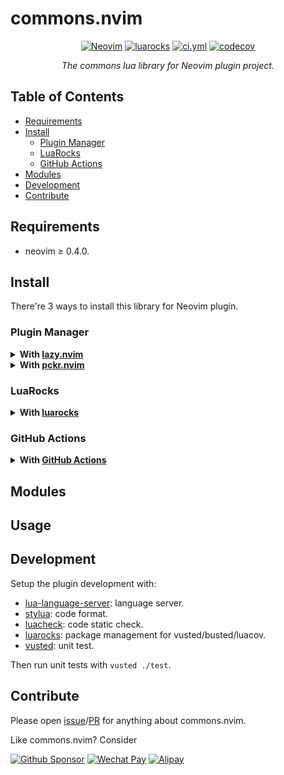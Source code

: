 <!-- markdownlint-disable MD001 MD013 MD034 MD033 MD051 -->

# commons.nvim

<p align="center">
<a href="https://github.com/neovim/neovim/releases/v0.4.0"><img alt="Neovim" src="https://img.shields.io/badge/Neovim-v0.4+-57A143?logo=neovim&logoColor=57A143" /></a>
<a href="https://luarocks.org/modules/linrongbin16/commons.nvim"><img alt="luarocks" src="https://custom-icon-badges.demolab.com/luarocks/v/linrongbin16/commons.nvim?label=LuaRocks&labelColor=063B70&logo=tag&logoColor=fff&color=008B8B" /></a>
<a href="https://github.com/linrongbin16/commons.nvim/actions/workflows/ci.yml"><img alt="ci.yml" src="https://img.shields.io/github/actions/workflow/status/linrongbin16/commons.nvim/ci.yml?label=GitHub%20CI&labelColor=181717&logo=github&logoColor=fff" /></a>
<a href="https://app.codecov.io/github/linrongbin16/commons.nvim"><img alt="codecov" src="https://img.shields.io/codecov/c/github/linrongbin16/commons.nvim?logo=codecov&logoColor=F01F7A&label=Codecov" /></a>
</p>

<p align="center"><i>
The commons lua library for Neovim plugin project.
</i></p>

## Table of Contents

- [Requirements](#requirements)
- [Install](#install)
  - [Plugin Manager](#plugin-manager)
  - [LuaRocks](#luarocks)
  - [GitHub Actions](#github-actions)
- [Modules](#modules)
- [Development](#development)
- [Contribute](#contribute)

## Requirements

- neovim &ge; 0.4.0.

## Install

There're 3 ways to install this library for Neovim plugin.

### Plugin Manager

<details><summary><b>With <a href="https://github.com/folke/lazy.nvim">lazy.nvim</a></b></summary>

```lua
require("lazy").setup({
  { "linrongbin16/commons.nvim", opts = {} },
})
```

</details>

<details><summary><b>With <a href="https://github.com/lewis6991/pckr.nvim">pckr.nvim</a></b></summary>

```lua
require("pckr").add({
  {
    "linrongbin16/commons.nvim",
    config = function()
      require("commons").setup()
    end,
  },
})
```

</details>

### LuaRocks

<details><summary><b>With <a href="https://luarocks.org/">luarocks</a></b></summary>

```bash
luarocks install commons.nvim
```

</details>

### GitHub Actions

<details><summary><b>With <a href="https://docs.github.com/en/actions">GitHub Actions</a></b></summary>

Download and auto-commit (with [git-auto-commit-action@v4](https://github.com/stefanzweifel/git-auto-commit-action)) to `lua/your/plugin/commons` folder:

```yaml
jobs:
  install_commons_nvim:
    name: Install commons.nvim
    runs-on: ubuntu-latest
    steps:
      - name: Install commons.nvim
        if: ${{ github.ref != 'refs/heads/main' }}
        shell: bash
        run: |
          echo "pwd"
          echo $PWD
          git clone --depth=1 https://github.com/linrongbin16/commons.nvim.git ~/.commons.nvim
          cp -rf ~/.commons.nvim/lua/commons ./lua/your/plugin/commons
      - uses: stefanzweifel/git-auto-commit-action@v4
        if: ${{ github.ref != 'refs/heads/main' }}
        with:
          commit_message: "chore(pr): embed commons.nvim library"
```

And you need to export the **module prefix** (since the default lua module prefix is `commons`) in environment variable:

```lua
vim.env._COMMONS_NVIM_MODULE_PREFIX = 'your.plugin.'
```

Then in your plugin project, load the commons library with:

```lua
local strings = require('your.plugin.commons.strings')
```

</details>

## Modules

## Usage

## Development

Setup the plugin development with:

- [lua-language-server](https://github.com/LuaLS/lua-language-server): language server.
- [stylua](https://github.com/JohnnyMorganz/StyLua): code format.
- [luacheck](https://github.com/lunarmodules/luacheck): code static check.
- [luarocks](https://luarocks.org/): package management for vusted/busted/luacov.
- [vusted](https://github.com/notomo/vusted): unit test.

Then run unit tests with `vusted ./test`.

## Contribute

Please open [issue](https://github.com/linrongbin16/commons.nvim/issues)/[PR](https://github.com/linrongbin16/commons.nvim/pulls) for anything about commons.nvim.

Like commons.nvim? Consider

[![Github Sponsor](https://img.shields.io/badge/-Sponsor%20Me%20on%20Github-magenta?logo=github&logoColor=white)](https://github.com/sponsors/linrongbin16)
[![Wechat Pay](https://img.shields.io/badge/-Tip%20Me%20on%20WeChat-brightgreen?logo=wechat&logoColor=white)](https://github.com/linrongbin16/lin.nvim/wiki/Sponsor)
[![Alipay](https://img.shields.io/badge/-Tip%20Me%20on%20Alipay-blue?logo=alipay&logoColor=white)](https://github.com/linrongbin16/lin.nvim/wiki/Sponsor)
